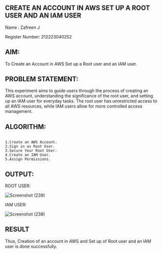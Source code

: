## CREATE AN ACCOUNT IN AWS SET UP A ROOT USER AND AN IAM USER

Name : Zafreen J

Register Number: 212223040252

## AIM:
To Create an Account in AWS Set up a Root user and an IAM user.

## PROBLEM STATEMENT:

This experiment aims to guide users through the process of creating an AWS account, understanding the significance of the root user, and setting up an IAM user for everyday tasks. The root user has unrestricted access to all AWS resources, while IAM users allow for more controlled access management.

## ALGORITHM:

```

1.Create an AWS Account.
2.Sign in as Root User.
3.Secure Your Root User.
4.Create an IAM User.
5.Assign Permissions.

```

## OUTPUT:

ROOT USER:

![Screenshot (239)](https://github.com/user-attachments/assets/515725a7-1fa8-444d-94ba-9f52da19d4df)


IAM USER:

![Screenshot (238)](https://github.com/user-attachments/assets/71f2daa9-f6e5-431f-8dcb-a4b339d13e89)





## RESULT
 Thus, Creation of an account in AWS and Set up of Root user and an IAM user is done successfully.

  


